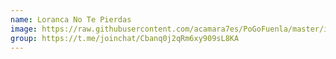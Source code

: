 ```yaml
---
name: Loranca No Te Pierdas
image: https://raw.githubusercontent.com/acamara7es/PoGoFuenla/master/images/gyms/notepierdas.jpg
group: https://t.me/joinchat/Cbanq0j2qRm6xy909sL8KA
---
```


